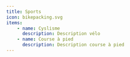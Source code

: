 ```yaml
---
title: Sports
icon: bikepacking.svg
items:
    - name: Cyslisme
      description: Description vélo
    - name: Course à pied
      description: Description course à pied
---
```

